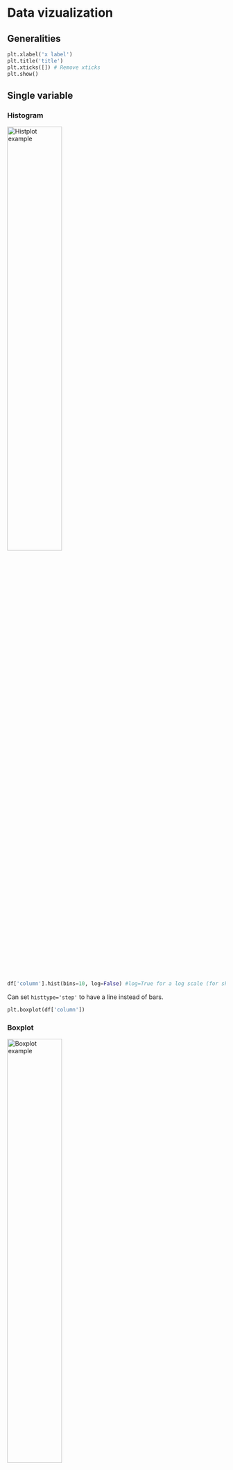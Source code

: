 # Data vizualization

## Generalities
```python
plt.xlabel('x label')
plt.title('title')
plt.xticks([]) # Remove xticks
plt.show()
```

## Single variable

### Histogram

<img src = 'Data/data_md/histplot.png' width=50% alt='Histplot example'>

```python
df['column'].hist(bins=10, log=False) #log=True for a log scale (for skewed distributions)
```
Can set `histtype='step'` to have a line instead of bars.
```python
plt.boxplot(df['column'])
```

### Boxplot

<img src='Data/data_md/boxplot.png' width=50% alt='Boxplot example'>

```python
plt.boxplot(df['column'])

df.boxplot(columns=['column'], by='column2') # Using by allow to do a boxplot for each unique value of column2
```

## 2 continuous variables

### Scatter plot

<img src='Data/data_md/scatterplot.png' width=50% alt='Scatter plot example'>

```python
plt.scatter(df['column1'], df['column2'], s=10) # s is the size of the dots
```

### Joint plot


With kind='hex'

<img src='Data/data_md/jointplot.png' width=50% alt='Joint plot hex example'>

With kind='kde'

<img src='Data/data_md/jointplot_kde.png' width=50% alt='Joint plot KDE example'>

```python
import seaborn as sns
sns.jointplot(x=df['column1'], y=df['column2'], kind='hex') # kind can be 'scatter', 'reg', 'resid', 'kde', 'hex', 'hist'
```
Different types:
- hex & kde: cf upper plots
- scatter: cf scatter plot
- reg: scatter with a regression line
- resid: scatter with a regression line and the residuals (Never used)
- hist: cf histogram

## 2 variables: continuous and categorical
### Barplot

<img src='Data/data_md/barplot.png' width=50% alt='Barplot example'>

```python
sns.barplot(x='column1', y='column2', data=df)
```

Can also use ***boxplot*** and ***violinplot***.

```python
sns.boxplot(x='column1', y='column2', data=df)
sns.violinplot(x='column1', y='column2', data=df)
```

## Visualizing uncertainty

<img src='Data/data_md/errorbar.png' width=50% alt='Error bar example'>

```python
plt.errorbar(x, y, yerr=std, capsize=3) # capsize is the size of the cap of the error bar
```

<img src='Data/data_md/fill_between.png' width=50% alt='Fill between example'>

```python
plt.fill_between(x, y - std, y + std, alpha=0.5) # alpha is the transparency of the fill
```

## Categorical panel

<img src='Data/data_md/pannel.png' width=50% alt='Categorical panel example'>

```python
df_cat = df.groupby(['column1']).appy(lamnda: x: pd.Series({'column2': x['column2'].values}))

fig, ax = plt.subplots(4, 4, figsize=(8,6), sharex=True, sharey=True)

for i in range(16):
    sbbplt = ax[i%4, i//4]
    sbplt.hist(df_cat.iloc[i].values, range = [X, Y], bins=500) # Define the range of the x axis to have the same scale for all plots
    sbplt.set_title(df_cat.index[i])
```

## 2 categorical variables
### Heatmap

<img src='Data/data_md/heatmap.png' width=50% alt='Heatmap example'>

```python
df_hm = pd.crosstab(df['column1'], df['column2'])
sns.heatmap(df_hm, annot=True, vmin=0, vmax=20) # vmin and vmax are the min and max values of the colorbar
```

<img src='Data/data_md/loglog.png' width=50% alt='Loglog example'>

```python
arr = plt.hist(df['column1'], bins=100, log=True)
plt.loglog(arr[1][1:], arr[0]) # arr[1] is the bins and arr[0] is the values
```

Can add `cumulative=-1` to have the cumulative distribution.